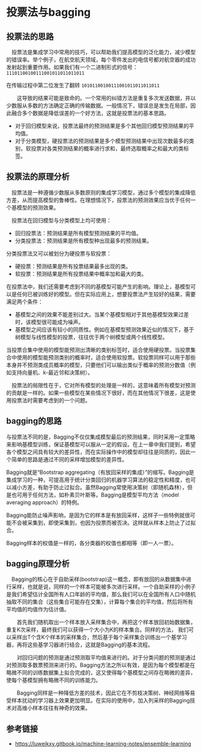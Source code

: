 
# 投票法与bagging

## 投票法的思路

 投票法是集成学习中常用的技巧，可以帮助我们提高模型的泛化能力，减少模型的错误率。举个例子，在航空航天领域，每个零件发出的电信号都对航空器的成功发射起到重要作用。如果我们有一个二进制形式的信号： `11101100100111001011011011011`

在传输过程中第二位发生了翻转 `10101100100111001011011011011`

  这导致的结果可能是致命的。一个常用的纠错方法是重复多次发送数据，并以少数服从多数的方法确定正确的传输数据。一般情况下，错误总是发生在局部，因此融合多个数据是降低误差的一个好方法，这就是投票法的基本思路。

- 对于回归模型来说，投票法最终的预测结果是多个其他回归模型预测结果的平均值。
- 对于分类模型，硬投票法的预测结果是多个模型预测结果中出现次数最多的类别，软投票对各类预测结果的概率进行求和，最终选取概率之和最大的类标签。

## 投票法的原理分析

 投票法是一种遵循少数服从多数原则的集成学习模型，通过多个模型的集成降低方差，从而提高模型的鲁棒性。在理想情况下，投票法的预测效果应当优于任何一个基模型的预测效果。

 投票法在回归模型与分类模型上均可使用：
- 回归投票法：预测结果是所有模型预测结果的平均值。
- 分类投票法：预测结果是所有模型种出现最多的预测结果。

分类投票法又可以被划分为硬投票与软投票：
- 硬投票：预测结果是所有投票结果最多出现的类。
- 软投票：预测结果是所有投票结果中概率加和最大的类。

在投票法中，我们还需要考虑到不同的基模型可能产生的影响。理论上，基模型可以是任何已被训练好的模型。但在实际应用上，想要投票法产生较好的结果，需要满足两个条件：

- 基模型之间的效果不能差别过大。当某个基模型相对于其他基模型效果过差时，该模型很可能成为噪声。
- 基模型之间应该有较小的同质性。例如在基模型预测效果近似的情况下，基于树模型与线性模型的投票，往往优于两个树模型或两个线性模型。

当投票合集中使用的模型能预测出清晰的类别标签时，适合使用硬投票。当投票集合中使用的模型能预测类别的概率时，适合使用软投票。软投票同样可以用于那些本身并不预测类成员概率的模型，只要他们可以输出类似于概率的预测分数值（例如支持向量机、k-最近邻和决策树）。

 投票法的局限性在于，它对所有模型的处理是一样的，这意味着所有模型对预测的贡献是一样的。如果一些模型在某些情况下很好，而在其他情况下很差，这是使用投票法时需要考虑到的一个问题。

## bagging的思路

与投票法不同的是，Bagging不仅仅集成模型最后的预测结果，同时采用一定策略来影响基模型训练，保证基模型可以服从一定的假设。在上一章中我们提到，希望各个模型之间具有较大的差异性，而在实际操作中的模型却往往是同质的，因此一个简单的思路是通过不同的采样增加模型的差异性。

Bagging就是“Bootstrap aggregating（有放回采样的集成）”的缩写。Bagging是集成学习的一种，可提高用于统计分类回归的机器学习算法的稳定性和精度，也可以减小方差，有助于防止过拟合。虽然Bagging常使用决策树（即随机森林），但是也可用于任何方法，如朴素贝叶斯等。Bagging是模型平均方法（model averaging approach）的特例。

Bagging能防止噪声影响，是因为它的样本是有放回采样，这样子一些特例就很可能不会被采集到，即使采集到，也因为投票而被否决。这样就从样本上防止了过拟合。

Bagging样本的权值是一样的，各分类器的权值也都相等（即一人一票）。

## bagging原理分析

 Bagging的核心在于自助采样(bootstrap)这一概念，即有放回的从数据集中进行采样，也就是说，同样的一个样本可能被多次进行采样。一个自助采样的小例子是我们希望估计全国所有人口年龄的平均值，那么我们可以在全国所有人口中随机抽取不同的集合（这些集合可能存在交集），计算每个集合的平均值，然后将所有平均值的均值作为估计值。

  首先我们随机取出一个样本放入采样集合中，再把这个样本放回初始数据集，重复K次采样，最终我们可以获得一个大小为K的样本集合。同样的方法， 我们可以采样出T个含K个样本的采样集合，然后基于每个采样集合训练出一个基学习器，再将这些基学习器进行结合，这就是Bagging的基本流程。

  对回归问题的预测是通过预测取平均值来进行的。对于分类问题的预测是通过对预测取多数票预测来进行的。Bagging方法之所以有效，是因为每个模型都是在略微不同的训练数据集上拟合完成的，这又使得每个基模型之间存在略微的差异，使每个基模型拥有略微不同的训练能力。

  Bagging同样是一种降低方差的技术，因此它在不剪枝决策树、神经网络等易受样本扰动的学习器上效果更加明显。在实际的使用中，加入列采样的Bagging技术对高维小样本往往有神奇的效果。

## 参考链接

- <https://luweikxy.gitbook.io/machine-learning-notes/ensemble-learning>
